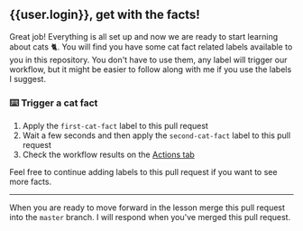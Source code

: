 ## {{user.login}}, get with the facts!

Great job! Everything is all set up and now we are ready to start learning about cats 🐈. You will find you have some cat fact related labels available to you in this repository. You don't have to use them, any label will trigger our workflow, but it might be easier to follow along with me if you use the labels I suggest.

### :keyboard: Trigger a cat fact

1. Apply the `first-cat-fact` label to this pull request
2. Wait a few seconds and then apply the `second-cat-fact` label to this pull request
3. Check the workflow results on the [Actions tab]({{actionsUrl}})

Feel free to continue adding labels to this pull request if you want to see more facts.

---

When you are ready to move forward in the lesson merge this pull request into the `master` branch. I will respond when you've merged this pull request.